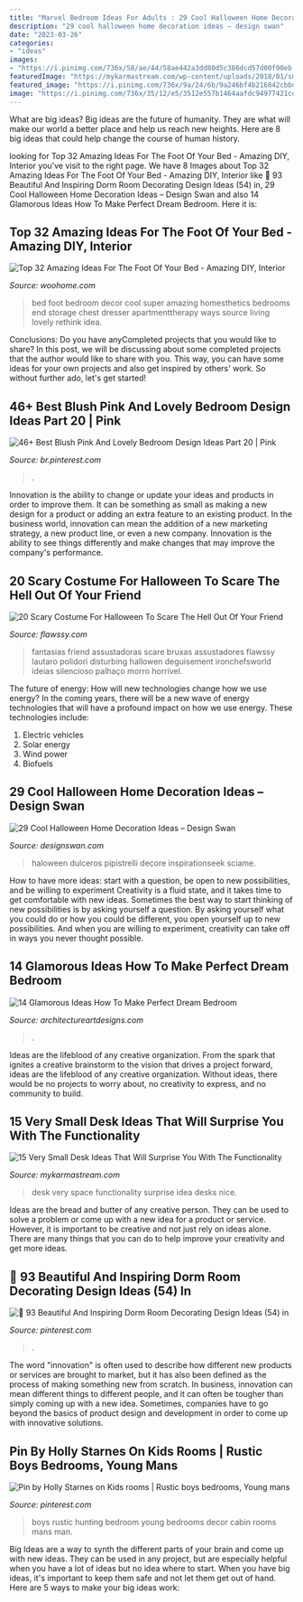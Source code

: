 ```yaml
---
title: "Marvel Bedroom Ideas For Adults : 29 Cool Halloween Home Decoration Ideas – Design Swan"
description: "29 cool halloween home decoration ideas – design swan"
date: "2023-03-26"
categories:
- "ideas"
images:
- "https://i.pinimg.com/736x/58/ae/44/58ae442a3dd80d5c386dcd57d00f90eb.jpg"
featuredImage: "https://mykarmastream.com/wp-content/uploads/2018/01/small-desk-ideas-12.jpg"
featured_image: "https://i.pinimg.com/736x/9a/24/6b/9a246bf4b216842cbbd5bfac17119f2a.jpg"
image: "https://i.pinimg.com/736x/35/12/e5/3512e557b1464aafdc94977421cddbd1.jpg"
---
```



What are big ideas?
Big ideas are the future of humanity. They are what will make our world a better place and help us reach new heights. Here are 8 big ideas that could help change the course of human history.

	

		
looking for Top 32 Amazing Ideas For The Foot Of Your Bed - Amazing DIY, Interior you've visit to the right page. We have 8 Images about Top 32 Amazing Ideas For The Foot Of Your Bed - Amazing DIY, Interior like 🔺 93 Beautiful And Inspiring Dorm Room Decorating Design Ideas (54) in, 29 Cool Halloween Home Decoration Ideas – Design Swan and also 14 Glamorous Ideas How To Make Perfect Dream Bedroom. Here it is:
		
    
## Top 32 Amazing Ideas For The Foot Of Your Bed - Amazing DIY, Interior

<img loading=lazy src="http://www.woohome.com/wp-content/uploads/2016/01/foot-of-the-bed-28.jpg" onerror="this.onerror=null;this.src='https://tse3.mm.bing.net/th?id=OIP.0f2vg9W3aRAYHaXthk3ZiQHaKB&amp;pid=15.1';" alt="Top 32 Amazing Ideas For The Foot Of Your Bed - Amazing DIY, Interior">

_Source: woohome.com_

>bed foot bedroom decor cool super amazing homesthetics bedrooms end storage chest dresser apartmenttherapy ways source living lovely rethink idea. 

	

Conclusions: Do you have anyCompleted projects that you would like to share?
In this post, we will be discussing about some completed projects that the author would like to share with you. This way, you can have some ideas for your own projects and also get inspired by others' work. So without further ado, let's get started!

    
## 46+ Best Blush Pink And Lovely Bedroom Design Ideas Part 20 | Pink

<img loading=lazy src="https://i.pinimg.com/736x/58/ae/44/58ae442a3dd80d5c386dcd57d00f90eb.jpg" onerror="this.onerror=null;this.src='https://tse3.mm.bing.net/th?id=OIP.I6SHua9A7tD_hAwFcvHItwHaLH&amp;pid=15.1';" alt="46+ Best Blush Pink And Lovely Bedroom Design Ideas Part 20 | Pink">

_Source: br.pinterest.com_

>. 

	

Innovation is the ability to change or update your ideas and products in order to improve them. It can be something as small as making a new design for a product or adding an extra feature to an existing product. In the business world, innovation can mean the addition of a new marketing strategy, a new product line, or even a new company. Innovation is the ability to see things differently and make changes that may improve the company's performance.

    
## 20 Scary Costume For Halloween To Scare The Hell Out Of Your Friend

<img loading=lazy src="https://www.flawssy.com/wp-content/uploads/2016/05/silent-hill-cosplay-ideas.jpg" onerror="this.onerror=null;this.src='https://tse1.mm.bing.net/th?id=OIP._XsUifv-_zoV315dkPi47QHaJ4&amp;pid=15.1';" alt="20 Scary Costume For Halloween To Scare The Hell Out Of Your Friend">

_Source: flawssy.com_

>fantasias friend assustadoras scare bruxas assustadores flawssy lautaro polidori disturbing hallowen deguisement ironchefsworld ideias silencioso palhaço morro horrível. 

	

The future of energy: How will new technologies change how we use energy?
In the coming years, there will be a new wave of energy technologies that will have a profound impact on how we use energy. These technologies include: 
1. Electric vehicles
2. Solar energy
3. Wind power
4. Biofuels

    
## 29 Cool Halloween Home Decoration Ideas – Design Swan

<img loading=lazy src="https://img.designswan.com/2013/09/halloween/3.jpg" onerror="this.onerror=null;this.src='https://tse4.mm.bing.net/th?id=OIP.O9z4-a3tPzSbULZ8mBprmQHaJ3&amp;pid=15.1';" alt="29 Cool Halloween Home Decoration Ideas – Design Swan">

_Source: designswan.com_

>haloween dulceros pipistrelli decore inspirationseek sciame. 

	

How to have more ideas: start with a question, be open to new possibilities, and be willing to experiment
Creativity is a fluid state, and it takes time to get comfortable with new ideas. Sometimes the best way to start thinking of new possibilities is by asking yourself a question. By asking yourself what you could do or how you could be different, you open yourself up to new possibilities. And when you are willing to experiment, creativity can take off in ways you never thought possible.

    
## 14 Glamorous Ideas How To Make Perfect Dream Bedroom

<img loading=lazy src="https://www.architectureartdesigns.com/wp-content/uploads/2015/01/654.jpg" onerror="this.onerror=null;this.src='https://tse3.mm.bing.net/th?id=OIP.JcE53XcBNUbriZWdtGOvYwHaEf&amp;pid=15.1';" alt="14 Glamorous Ideas How To Make Perfect Dream Bedroom">

_Source: architectureartdesigns.com_

>. 

	

Ideas are the lifeblood of any creative organization. From the spark that ignites a creative brainstorm to the vision that drives a project forward, ideas are the lifeblood of any creative organization. Without ideas, there would be no projects to worry about, no creativity to express, and no community to build.

    
## 15 Very Small Desk Ideas That Will Surprise You With The Functionality

<img loading=lazy src="https://mykarmastream.com/wp-content/uploads/2018/01/small-desk-ideas-12.jpg" onerror="this.onerror=null;this.src='https://tse1.mm.bing.net/th?id=OIP.ElxvzQNtoCTkxDXKHcPFjgHaLG&amp;pid=15.1';" alt="15 Very Small Desk Ideas That Will Surprise You With The Functionality">

_Source: mykarmastream.com_

>desk very space functionality surprise idea desks nice. 

	

Ideas are the bread and butter of any creative person. They can be used to solve a problem or come up with a new idea for a product or service. However, it is important to be creative and not just rely on ideas alone. There are many things that you can do to help improve your creativity and get more ideas.

    
## 🔺 93 Beautiful And Inspiring Dorm Room Decorating Design Ideas (54) In

<img loading=lazy src="https://i.pinimg.com/736x/9a/24/6b/9a246bf4b216842cbbd5bfac17119f2a.jpg" onerror="this.onerror=null;this.src='https://tse2.mm.bing.net/th?id=OIP.dvPkM1uHXNHnqp0qxUnmNgHaJ4&amp;pid=15.1';" alt="🔺 93 Beautiful And Inspiring Dorm Room Decorating Design Ideas (54) in">

_Source: pinterest.com_

>. 

	

The word "innovation" is often used to describe how different new products or services are brought to market, but it has also been defined as the process of making something new from scratch. In business, innovation can mean different things to different people, and it can often be tougher than simply coming up with a new idea. Sometimes, companies have to go beyond the basics of product design and development in order to come up with innovative solutions.

    
## Pin By Holly Starnes On Kids Rooms | Rustic Boys Bedrooms, Young Mans

<img loading=lazy src="https://i.pinimg.com/736x/35/12/e5/3512e557b1464aafdc94977421cddbd1.jpg" onerror="this.onerror=null;this.src='https://tse4.mm.bing.net/th?id=OIP.M82t96xKDVyiUwSC58KgkAHaJ3&amp;pid=15.1';" alt="Pin by Holly Starnes on Kids rooms | Rustic boys bedrooms, Young mans">

_Source: pinterest.com_

>boys rustic hunting bedroom young bedrooms decor cabin rooms mans man. 

	

Big Ideas are a way to synth the different parts of your brain and come up with new ideas. They can be used in any project, but are especially helpful when you have a lot of ideas but no idea where to start. When you have big ideas, it's important to keep them safe and not let them get out of hand. Here are 5 ways to make your big ideas work: 

